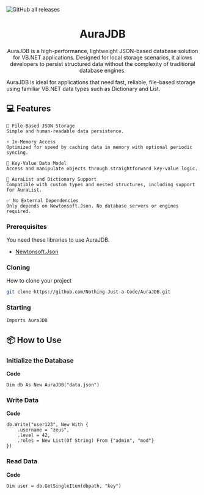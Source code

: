 ![GitHub all releases](https://img.shields.io/github/downloads/Nothing-Just-a-Code/AuraJDB/total?style=for-the-badge)



<h1 align="center" style="font-weight: bold;">AuraJDB</h1>


<p align="center">AuraJDB is a high-performance, lightweight JSON-based database solution for VB.NET applications. Designed for local storage scenarios, it allows developers to persist structured data without the complexity of traditional database engines.

AuraJDB is ideal for applications that need fast, reliable, file-based storage using familiar VB.NET data types such as Dictionary and List.</p>



<h2 id="technologies">💻 Features</h2>

    🧾 File-Based JSON Storage
    Simple and human-readable data persistence.

    ⚡ In-Memory Access
    Optimized for speed by caching data in memory with optional periodic syncing.

    🧱 Key-Value Data Model
    Access and manipulate objects through straightforward key-value logic.

    🧩 AuraList and Dictionary Support
    Compatible with custom types and nested structures, including support for AuraList.

    ✅ No External Dependencies
    Only depends on Newtonsoft.Json. No database servers or engines required.


<h3>Prerequisites</h3>

You need these libraries to use AuraJDB.

- [Newtonsoft.Json](https://www.newtonsoft.com/jsonschema)

<h3>Cloning</h3>

How to clone your project

```bash
git clone https://github.com/Nothing-Just-a-Code/AuraJDB.git
```

<h3>Starting</h3>

```bash
Imports AuraJDB
```

<h2 id="routes">📦 How to Use</h2>

<h3 id="get-auth-detail">Initialize the Database</h3>

**Code**
```vbnet
Dim db As New AuraJDB("data.json")
```

<h3 id="post-auth-detail">Write Data</h3>

**Code**
```vbnet
db.Write("user123", New With {
    .username = "zeus",
    .level = 42,
    .roles = New List(Of String) From {"admin", "mod"}
})
```


<h3 id="post-auth-detail">Read Data</h3>

**Code**
```vbnet
Dim user = db.GetSingleItem(dbpath, "key")
```

